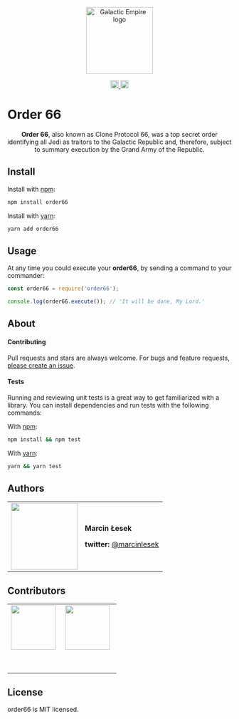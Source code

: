<p align="center">
  <a href="https://github.com/galactic-empire/order66">
    <img src="https://github.com/galactic-empire.png?s=150" width="150" alt="Galactic Empire logo"/>
  </a>
</p>

<p align="center">
<a href="https://www.npmjs.com/package/order66">
  <img src="https://badge.fury.io/js/order66.svg" alt="npm version" height="18">
</a>
<a href="https://travis-ci.org/galactic-empire/order66">
  <img src="https://travis-ci.org/galactic-empire/order66.svg?branch=master" alt="Travis-CI status" height="18">
</a>
</p>

# Order 66

<p align="center">
<b>Order 66</b>, also known as Clone Protocol 66, was a top secret order identifying all Jedi as traitors to the Galactic Republic and, therefore, subject to summary execution by the Grand Army of the Republic.
</p>

## Install

Install with [npm](https://www.npmjs.com/):

```bash
npm install order66
```

Install with [yarn](https://yarnpkg.com/):

```bash
yarn add order66
```

## Usage

At any time you could execute your **order66**, by sending a command to your commander:

```javascript
const order66 = require('order66');

console.log(order66.execute()); // 'It will be done, My Lord.'
```

## About

#### Contributing

Pull requests and stars are always welcome. For bugs and feature requests, [please create an issue](../../issues/new).

#### Tests

Running and reviewing unit tests is a great way to get familiarized with a library. You can install dependencies and run tests with the following commands:

With [npm](https://www.npmjs.com/):
```bash
npm install && npm test
```

With [yarn](https://yarnpkg.com/):
```bash
yarn && yarn test
```

## Authors

<table border="0">
  <tr>
    <td>
      <a href="https://github.com/MarcinLesek" style="color: white">
        <img src="https://github.com/MarcinLesek.png?s=150" width="150"/>
      </a>
    </td>
    <td>
      <p><strong>Marcin Łesek</strong></p>
      <p><strong>twitter: </strong><a href="https://twitter.com/marcinlesek">@marcinlesek</a></p>
    </td>
  </tr>
</table>

## Contributors

<table>
  <tr>
    <td align="center">
      <a href="https://github.com/szymonjanota" style="color: white">
        <img src="https://github.com/szymonjanota.png?s=150" width="100"/>
        <p style="text-align: center"><small>Szymon Janota</small></p>
      </a>
    </td>
    <td align="center">
      <a href="https://github.com/lukix" style="color: white">
        <img src="https://github.com/lukix.png?s=150" width="100"/>
        <p style="text-align: center"><small>Łukasz Jenczmyk</small></p>
      </a>
    </td>
</table>

## License

order66 is MIT licensed.

